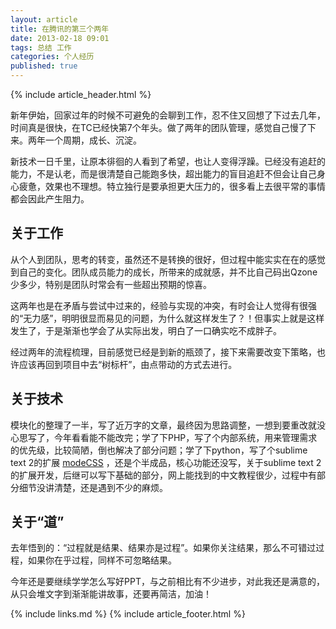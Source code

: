 ```yaml
---
layout: article
title: 在腾讯的第三个两年
date: 2013-02-18 09:01
tags: 总结 工作
categories: 个人经历
published: true
---
```


{% include article_header.html %}

新年伊始，回家过年的时候不可避免的会聊到工作，忍不住又回想了下过去几年，时间真是很快，在TC已经快第7个年头。做了两年的团队管理，感觉自己慢了下来。两年一个周期，成长、沉淀。

新技术一日千里，让原本徘徊的人看到了希望，也让人变得浮躁。已经没有追赶的能力，不是认老，而是很清楚自己能跑多快，超出能力的盲目追赶不但会让自己身心疲惫，效果也不理想。特立独行是要承担更大压力的，很多看上去很平常的事情都会因此产生阻力。

## 关于工作

从个人到团队，思考的转变，虽然还不是转换的很好，但过程中能实实在在的感觉到自己的变化。团队成员能力的成长，所带来的成就感，并不比自己码出Qzone少多少，特别是团队时常会有一些超出预期的惊喜。

这两年也是在矛盾与尝试中过来的，经验与实现的冲突，有时会让人觉得有很强的“无力感”，明明很显而易见的问题，为什么就这样发生了？！但事实上就是这样发生了，于是渐渐也学会了从实际出发，明白了一口确实吃不成胖子。

经过两年的流程梳理，目前感觉已经是到新的瓶颈了，接下来需要改变下策略，也许应该再回到项目中去“树标杆”，由点带动的方式去进行。

## 关于技术

模块化的整理了一半，写了近万字的文章，最终因为思路调整，一想到要重改就没心思写了，今年看看能不能改完；学了下PHP，写了个内部系统，用来管理需求的优先级，比较简陋，倒也解决了部分问题；学了下python，写了个sublime text 2的扩展 [modeCSS](https://github.com/ghostzhang/modeCSS) ，还是个半成品，核心功能还没写，关于sublime text 2的扩展开发，后继可以写下基础的部分，网上能找到的中文教程很少，过程中有部分细节没讲清楚，还是遇到不少的麻烦。

## 关于“道”

去年悟到的：“过程就是结果、结果亦是过程”。如果你关注结果，那么不可错过过程，如果你在乎过程，同样不可忽略结果。

今年还是要继续学学怎么写好PPT，与之前相比有不少进步，对此我还是满意的，从只会堆文字到渐渐能讲故事，还要再简洁，加油！

{% include links.md %}
{% include article_footer.html %}
